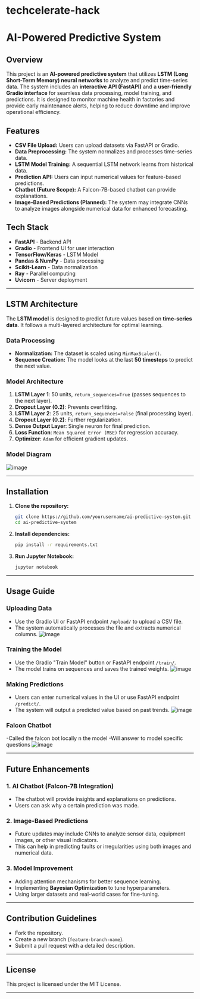 # techcelerate-hack
# AI-Powered Predictive System

## Overview
This project is an **AI-powered predictive system** that utilizes **LSTM (Long Short-Term Memory) neural networks** to analyze and predict time-series data. The system includes an **interactive API (FastAPI)** and a **user-friendly Gradio interface** for seamless data processing, model training, and predictions.
It is designed to monitor machine health in factories and provide early maintenance alerts, helping to reduce downtime and improve operational efficiency.

## Features
- **CSV File Upload:** Users can upload datasets via FastAPI or Gradio.
- **Data Preprocessing:** The system normalizes and processes time-series data.
- **LSTM Model Training:** A sequential LSTM network learns from historical data.
- **Prediction API:** Users can input numerical values for feature-based predictions.
- **Chatbot (Future Scope):** A Falcon-7B-based chatbot can provide explanations.
- **Image-Based Predictions (Planned):** The system may integrate CNNs to analyze images alongside numerical data for enhanced forecasting.

## Tech Stack
- **FastAPI** - Backend API
- **Gradio** - Frontend UI for user interaction
- **TensorFlow/Keras** - LSTM Model
- **Pandas & NumPy** - Data processing
- **Scikit-Learn** - Data normalization
- **Ray** - Parallel computing
- **Uvicorn** - Server deployment

---

## LSTM Architecture
The **LSTM model** is designed to predict future values based on **time-series data**. It follows a multi-layered architecture for optimal learning.

### **Data Processing**
- **Normalization:** The dataset is scaled using `MinMaxScaler()`.
- **Sequence Creation:** The model looks at the last **50 timesteps** to predict the next value.

### **Model Architecture**
1. **LSTM Layer 1**: 50 units, `return_sequences=True` (passes sequences to the next layer).
2. **Dropout Layer (0.2)**: Prevents overfitting.
3. **LSTM Layer 2**: 25 units, `return_sequences=False` (final processing layer).
4. **Dropout Layer (0.2)**: Further regularization.
5. **Dense Output Layer**: Single neuron for final prediction.
6. **Loss Function**: `Mean Squared Error (MSE)` for regression accuracy.
7. **Optimizer**: `Adam` for efficient gradient updates.

### **Model Diagram**
![image](https://github.com/user-attachments/assets/e66f12a4-8f55-4f00-8b18-d79fd3249142)

---

## Installation
1. **Clone the repository:**
   ```bash
   git clone https://github.com/yourusername/ai-predictive-system.git
   cd ai-predictive-system
   ```
2. **Install dependencies:**
   ```bash
   pip install -r requirements.txt
   ```
3. **Run Jupyter Notebook:**
   ```bash
   jupyter notebook
   ```

---



## Usage Guide
### **Uploading Data**
- Use the Gradio UI or FastAPI endpoint `/upload/` to upload a CSV file.
- The system automatically processes the file and extracts numerical columns.
![image](https://github.com/user-attachments/assets/2c272a0f-d91d-4a37-a75b-2804fa52c231)

### **Training the Model**
- Use the Gradio "Train Model" button or FastAPI endpoint `/train/`.
- The model trains on sequences and saves the trained weights.
![image](https://github.com/user-attachments/assets/579e54aa-a615-4e84-a9d5-22c7d71774dc)

### **Making Predictions**
- Users can enter numerical values in the UI or use FastAPI endpoint `/predict/`.
- The system will output a predicted value based on past trends.
  ![image](https://github.com/user-attachments/assets/b79faa98-3150-41f0-9f18-629fb03cdc5f)
### **Falcon Chatbot**
-Called the falcon bot locally n the model
-Will answer to model specific questions
![image](https://github.com/user-attachments/assets/dd3135dd-9238-4e2c-bcfc-723b5d944453)



---

## Future Enhancements
### **1. AI Chatbot (Falcon-7B Integration)**
- The chatbot will provide insights and explanations on predictions.
- Users can ask why a certain prediction was made.

### **2. Image-Based Predictions**
- Future updates may include CNNs to analyze sensor data, equipment images, or other visual indicators.
- This can help in predicting faults or irregularities using both images and numerical data.

### **3. Model Improvement**
- Adding attention mechanisms for better sequence learning.
- Implementing **Bayesian Optimization** to tune hyperparameters.
- Using larger datasets and real-world cases for fine-tuning.

---

## Contribution Guidelines
- Fork the repository.
- Create a new branch (`feature-branch-name`).
- Submit a pull request with a detailed description.

---

## License
This project is licensed under the MIT License.

---



